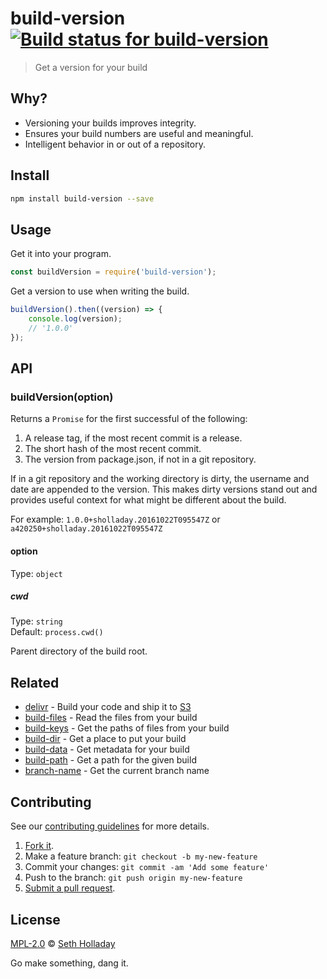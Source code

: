# build-version [![Build status for build-version](https://img.shields.io/circleci/project/sholladay/build-version/master.svg "Build Status")](https://circleci.com/gh/sholladay/build-version "Builds")

> Get a version for your build

## Why?

 - Versioning your builds improves integrity.
 - Ensures your build numbers are useful and meaningful.
 - Intelligent behavior in or out of a repository.

## Install

```sh
npm install build-version --save
```

## Usage

Get it into your program.

```js
const buildVersion = require('build-version');
```

Get a version to use when writing the build.

```js
buildVersion().then((version) => {
    console.log(version);
    // '1.0.0'
});
```

## API

### buildVersion(option)

Returns a `Promise` for the first successful of the following:

1. A release tag, if the most recent commit is a release.
2. The short hash of the most recent commit.
3. The version from package.json, if not in a git repository.

If in a git repository and the working directory is dirty, the username and date are appended to the version. This makes dirty versions stand out and provides useful context for what might be different about the build.

For example: `1.0.0+sholladay.20161022T095547Z` or `a420250+sholladay.20161022T095547Z`

#### option

Type: `object`

##### cwd

Type: `string`<br>
Default: `process.cwd()`

Parent directory of the build root.

## Related

 - [delivr](https://github.com/sholladay/delivr) - Build your code and ship it to [S3](https://aws.amazon.com/s3/)
 - [build-files](https://github.com/sholladay/build-files) - Read the files from your build
 - [build-keys](https://github.com/sholladay/build-keys) - Get the paths of files from your build
 - [build-dir](https://github.com/sholladay/build-dir) - Get a place to put your build
 - [build-data](https://github.com/sholladay/build-data) - Get metadata for your build
 - [build-path](https://github.com/sholladay/build-path) - Get a path for the given build
 - [branch-name](https://github.com/sholladay/branch-name) - Get the current branch name

## Contributing

See our [contributing guidelines](https://github.com/sholladay/build-version/blob/master/CONTRIBUTING.md "Guidelines for participating in this project") for more details.

1. [Fork it](https://github.com/sholladay/build-version/fork).
2. Make a feature branch: `git checkout -b my-new-feature`
3. Commit your changes: `git commit -am 'Add some feature'`
4. Push to the branch: `git push origin my-new-feature`
5. [Submit a pull request](https://github.com/sholladay/build-version/compare "Submit code to this project for review.").

## License

[MPL-2.0](https://github.com/sholladay/build-version/blob/master/LICENSE "License for build-version") © [Seth Holladay](https://seth-holladay.com "Author of build-version")

Go make something, dang it.
